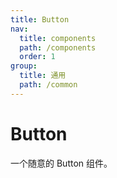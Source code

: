 ```yaml
---
title: Button
nav:
  title: components
  path: /components
  order: 1
group:
  title: 通用
  path: /common
---
```


# Button

一个随意的 Button 组件。

